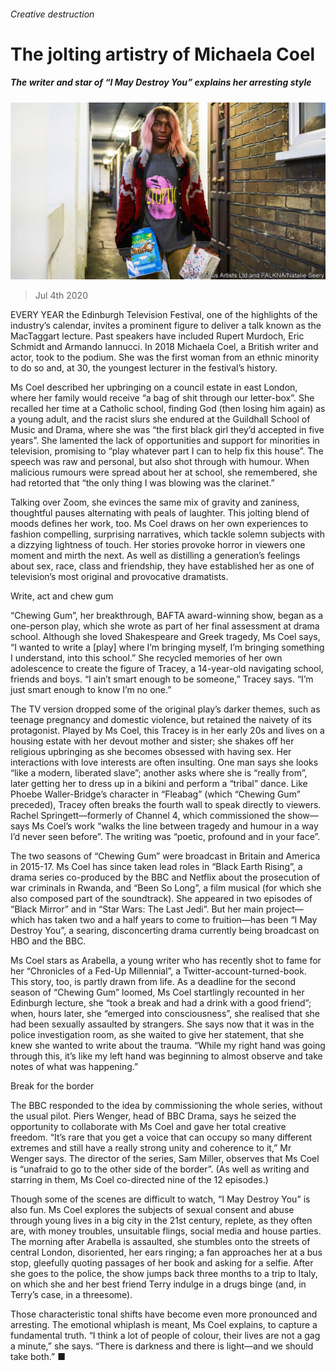###### Creative destruction

# The jolting artistry of Michaela Coel 

##### The writer and star of “I May Destroy You” explains her arresting style 

![image](images/20200704_BKP005.jpg) 

> Jul 4th 2020 

EVERY YEAR the Edinburgh Television Festival, one of the highlights of the industry’s calendar, invites a prominent figure to deliver a talk known as the MacTaggart lecture. Past speakers have included Rupert Murdoch, Eric Schmidt and Armando Iannucci. In 2018 Michaela Coel, a British writer and actor, took to the podium. She was the first woman from an ethnic minority to do so and, at 30, the youngest lecturer in the festival’s history.

Ms Coel described her upbringing on a council estate in east London, where her family would receive “a bag of shit through our letter-box”. She recalled her time at a Catholic school, finding God (then losing him again) as a young adult, and the racist slurs she endured at the Guildhall School of Music and Drama, where she was “the first black girl they’d accepted in five years”. She lamented the lack of opportunities and support for minorities in television, promising to “play whatever part I can to help fix this house”. The speech was raw and personal, but also shot through with humour. When malicious rumours were spread about her at school, she remembered, she had retorted that “the only thing I was blowing was the clarinet.”


Talking over Zoom, she evinces the same mix of gravity and zaniness, thoughtful pauses alternating with peals of laughter. This jolting blend of moods defines her work, too. Ms Coel draws on her own experiences to fashion compelling, surprising narratives, which tackle solemn subjects with a dizzying lightness of touch. Her stories provoke horror in viewers one moment and mirth the next. As well as distilling a generation’s feelings about sex, race, class and friendship, they have established her as one of television’s most original and provocative dramatists.

Write, act and chew gum

“Chewing Gum”, her breakthrough, BAFTA award-winning show, began as a one-person play, which she wrote as part of her final assessment at drama school. Although she loved Shakespeare and Greek tragedy, Ms Coel says, “I wanted to write a [play] where I’m bringing myself, I’m bringing something I understand, into this school.” She recycled memories of her own adolescence to create the figure of Tracey, a 14-year-old navigating school, friends and boys. “I ain’t smart enough to be someone,” Tracey says. “I’m just smart enough to know I’m no one.”

The TV version dropped some of the original play’s darker themes, such as teenage pregnancy and domestic violence, but retained the naivety of its protagonist. Played by Ms Coel, this Tracey is in her early 20s and lives on a housing estate with her devout mother and sister; she shakes off her religious upbringing as she becomes obsessed with having sex. Her interactions with love interests are often insulting. One man says she looks “like a modern, liberated slave”; another asks where she is “really from”, later getting her to dress up in a bikini and perform a “tribal” dance. Like Phoebe Waller-Bridge’s character in “Fleabag” (which “Chewing Gum” preceded), Tracey often breaks the fourth wall to speak directly to viewers. Rachel Springett—formerly of Channel 4, which commissioned the show—says Ms Coel’s work “walks the line between tragedy and humour in a way I’d never seen before”. The writing was “poetic, profound and in your face”.

The two seasons of “Chewing Gum” were broadcast in Britain and America in 2015-17. Ms Coel has since taken lead roles in “Black Earth Rising”, a drama series co-produced by the BBC and Netflix about the prosecution of war criminals in Rwanda, and “Been So Long”, a film musical (for which she also composed part of the soundtrack). She appeared in two episodes of “Black Mirror” and in “Star Wars: The Last Jedi”. But her main project—which has taken two and a half years to come to fruition—has been “I May Destroy You”, a searing, disconcerting drama currently being broadcast on HBO and the BBC.

Ms Coel stars as Arabella, a young writer who has recently shot to fame for her “Chronicles of a Fed-Up Millennial”, a Twitter-account-turned-book. This story, too, is partly drawn from life. As a deadline for the second season of “Chewing Gum” loomed, Ms Coel startlingly recounted in her Edinburgh lecture, she “took a break and had a drink with a good friend”; when, hours later, she “emerged into consciousness”, she realised that she had been sexually assaulted by strangers. She says now that it was in the police investigation room, as she waited to give her statement, that she knew she wanted to write about the trauma. “While my right hand was going through this, it’s like my left hand was beginning to almost observe and take notes of what was happening.”

Break for the border

The BBC responded to the idea by commissioning the whole series, without the usual pilot. Piers Wenger, head of BBC Drama, says he seized the opportunity to collaborate with Ms Coel and gave her total creative freedom. “It’s rare that you get a voice that can occupy so many different extremes and still have a really strong unity and coherence to it,” Mr Wenger says. The director of the series, Sam Miller, observes that Ms Coel is “unafraid to go to the other side of the border”. (As well as writing and starring in them, Ms Coel co-directed nine of the 12 episodes.)

Though some of the scenes are difficult to watch, “I May Destroy You” is also fun. Ms Coel explores the subjects of sexual consent and abuse through young lives in a big city in the 21st century, replete, as they often are, with money troubles, unsuitable flings, social media and house parties. The morning after Arabella is assaulted, she stumbles onto the streets of central London, disoriented, her ears ringing; a fan approaches her at a bus stop, gleefully quoting passages of her book and asking for a selfie. After she goes to the police, the show jumps back three months to a trip to Italy, on which she and her best friend Terry indulge in a drugs binge (and, in Terry’s case, in a threesome).

Those characteristic tonal shifts have become even more pronounced and arresting. The emotional whiplash is meant, Ms Coel explains, to capture a fundamental truth. “I think a lot of people of colour, their lives are not a gag a minute,” she says. “There is darkness and there is light—and we should take both.” ■

